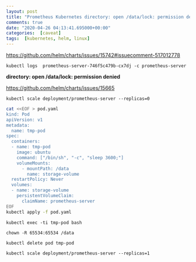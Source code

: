 ```yaml
---
layout: post
title: "Prometheus Kubernetes directory: open /data/lock: permission denied"
comments: true
date: "2020-04-26 04:13:41.695000+00:00"
categories:  [caveat]
tags:  [kubernetes, helm, linux]
---
```





https://github.com/helm/charts/issues/15742#issuecomment-517012778


`kubectl logs  prometheus-server-746f5c479b-cx7dj -c prometheus-server`

**directory: open /data/lock: permission denied**


https://github.com/helm/charts/issues/15665


`kubectl scale deployment/prometheus-server --replicas=0`


```bash
cat <<EOF > pod.yaml
kind: Pod
apiVersion: v1
metadata:
  name: tmp-pod
spec:
  containers:
  - name: tmp-pod
    image: ubuntu
    command: ["/bin/sh", "-c", "sleep 3600;"]
    volumeMounts:
      - mountPath: /data
        name: storage-volume
  restartPolicy: Never
  volumes:
  - name: storage-volume
    persistentVolumeClaim:
      claimName: prometheus-server
EOF
kubectl apply -f pod.yaml
```

`kubectl exec -ti tmp-pod bash`

`chown -R 65534:65534 /data`

`kubectl delete pod tmp-pod`

`kubectl scale deployment/prometheus-server --replicas=1`

